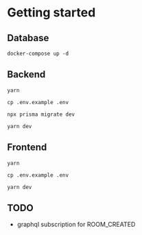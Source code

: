 # Getting started

## Database
```
docker-compose up -d
```

## Backend
```
yarn

cp .env.example .env

npx prisma migrate dev

yarn dev
```

## Frontend
```
yarn

cp .env.example .env

yarn dev
```

## TODO
- graphql subscription for ROOM_CREATED